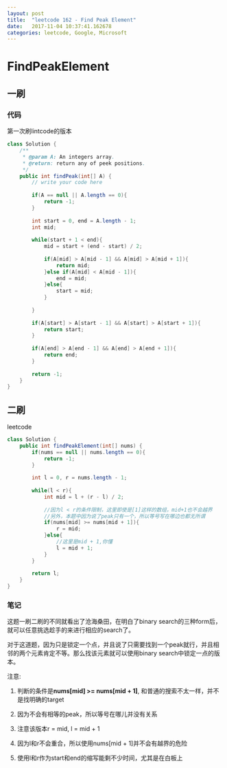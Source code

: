 ```yaml
---
layout: post
title:  "leetcode 162 - Find Peak Element"
date:   2017-11-04 10:37:41.162678
categories: leetcode, Google, Microsoft
---
```


# FindPeakElement

## 一刷

### 代码

第一次刷lintcode的版本
```java
class Solution {
    /**
     * @param A: An integers array.
     * @return: return any of peek positions.
     */
    public int findPeak(int[] A) {
        // write your code here
        
        if(A == null || A.length == 0){
            return -1;
        }
        
        int start = 0, end = A.length - 1;
        int mid;
        
        while(start + 1 < end){
            mid = start + (end - start) / 2;
            
            if(A[mid] > A[mid - 1] && A[mid] > A[mid + 1]){
                return mid;
            }else if(A[mid] < A[mid - 1]){
                end = mid;
            }else{
                start = mid;
            }
            
        }
        
        if(A[start] > A[start - 1] && A[start] > A[start + 1]){
            return start;
        }
        
        if(A[end] > A[end - 1] && A[end] > A[end + 1]){
            return end;
        }
        
        return -1;
    }
}

```

## 二刷

leetcode
```java
class Solution {
    public int findPeakElement(int[] nums) {
        if(nums == null || nums.length == 0){
            return -1;
        }
        
        int l = 0, r = nums.length - 1;
        
        while(l < r){
            int mid = l + (r - l) / 2;
            
            //因为l < r的条件限制，这里即使是[1]这样的数组，mid+1也不会越界
            //另外，本题中因为说了peak只有一个，所以等号写在哪边也都无所谓
            if(nums[mid] >= nums[mid + 1]){
                r = mid;
            }else{
                //这里是mid + 1,你懂
                l = mid + 1;
            }
        }
        
        return l;
    }
}
```

### 笔记


这题一刷二刷的不同就看出了沧海桑田，在明白了binary search的三种form后，就可以任意挑选趁手的来进行相应的search了。

对于这道题，因为只是锁定一个点，并且说了只需要找到一个peak就行，并且相邻的两个元素肯定不等。那么找该元素就可以使用binary search中锁定一点的版本。

注意:

1. 判断的条件是**nums[mid] >= nums[mid + 1]**, 和普通的搜索不太一样，并不是找明确的target

2. 因为不会有相等的peak，所以等号在哪儿并没有关系

3. 注意该版本r = mid, l = mid + 1

4. 因为l和r不会重合，所以使用nums[mid + 1]并不会有越界的危险

5. 使用l和r作为start和end的缩写能剩不少时间，尤其是在白板上